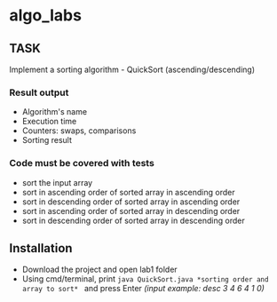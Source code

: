 # algo_labs
## TASK
Implement a sorting algorithm - QuickSort (ascending/descending)

### Result output
+ Algorithm's name
+ Execution time
+ Counters: swaps, comparisons
+ Sorting result
###  Code must be covered with tests
+ sort the input array
+ sort in ascending order of sorted array in ascending order
+ sort in descending order of sorted array in ascending order
+ sort in ascending order of sorted array in descending order
+ sort in descending order of sorted array in descending order

## Installation
+ Download the project and open lab1 folder
+ Using cmd/terminal, print `java QuickSort.java *sorting order and array to sort* `  and press Enter *(input example: desc 3 4 6 4 1 0)*